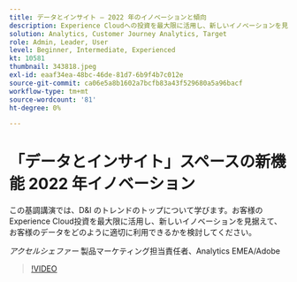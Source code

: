 ```yaml
---
title: データとインサイト — 2022 年のイノベーションと傾向
description: Experience Cloudへの投資を最大限に活用し、新しいイノベーションを見て、データを適切に活用します。
solution: Analytics, Customer Journey Analytics, Target
role: Admin, Leader, User
level: Beginner, Intermediate, Experienced
kt: 10581
thumbnail: 343818.jpeg
exl-id: eaaf34ea-48bc-46de-81d7-6b9f4b7c012e
source-git-commit: ca06e5a8b1602a7bcfb83a43f529680a5a96bacf
workflow-type: tm+mt
source-wordcount: '81'
ht-degree: 0%

---
```


# 「データとインサイト」スペースの新機能 2022 年イノベーション

この基調講演では、D&amp;I のトレンドのトップについて学びます。お客様のExperience Cloud投資を最大限に活用し、新しいイノベーションを見据えて、お客様のデータをどのように適切に利用できるかを検討してください。

*アクセルシェファー* 製品マーケティング担当責任者、Analytics EMEA/Adobe

>[!VIDEO](https://video.tv.adobe.com/v/343818/?quality=12&learn=on)
